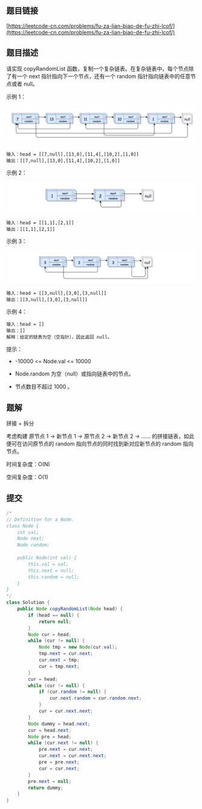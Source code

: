 ## 题目链接

[https://leetcode-cn.com/problems/fu-za-lian-biao-de-fu-zhi-lcof/](https://leetcode-cn.com/problems/fu-za-lian-biao-de-fu-zhi-lcof/)

## 题目描述

请实现 copyRandomList 函数，复制一个复杂链表。在复杂链表中，每个节点除了有一个 next 指针指向下一个节点，还有一个 random 指针指向链表中的任意节点或者 null。

示例 1：

![](./img/35/e1.png)

```
输入：head = [[7,null],[13,0],[11,4],[10,2],[1,0]]
输出：[[7,null],[13,0],[11,4],[10,2],[1,0]]
```

示例 2：

![](./img/35/e2.png)

```
输入：head = [[1,1],[2,1]]
输出：[[1,1],[2,1]]
```

示例 3：

![](./img/35/e3.png)

```
输入：head = [[3,null],[3,0],[3,null]]
输出：[[3,null],[3,0],[3,null]]
```

示例 4：

```
输入：head = []
输出：[]
解释：给定的链表为空（空指针），因此返回 null。
```

提示：

- -10000 <= Node.val <= 10000

- Node.random 为空（null）或指向链表中的节点。

- 节点数目不超过 1000 。

## 题解

拼接 + 拆分

考虑构建 原节点 1 -> 新节点 1 -> 原节点 2 -> 新节点 2 -> …… 的拼接链表，如此便可在访问原节点的 random 指向节点的同时找到新对应新节点的 random 指向节点。

时间复杂度：O(N)

空间复杂度：O(1)

## 提交

```java
/*
// Definition for a Node.
class Node {
    int val;
    Node next;
    Node random;

    public Node(int val) {
        this.val = val;
        this.next = null;
        this.random = null;
    }
}
*/
class Solution {
    public Node copyRandomList(Node head) {
        if (head == null) {
            return null;
        }
        Node cur = head;
        while (cur != null) {
            Node tmp = new Node(cur.val);
            tmp.next = cur.next;
            cur.next = tmp;
            cur = tmp.next;
        }
        cur = head;
        while (cur != null) {
            if (cur.random != null) {
                cur.next.random = cur.random.next;
            }
            cur = cur.next.next;
        }
        Node dummy = head.next;
        cur = head.next;
        Node pre = head;
        while (cur.next != null) {
            pre.next = cur.next;
            cur.next = cur.next.next;
            pre = pre.next;
            cur = cur.next;
        }
        pre.next = null;
        return dummy;
    }
}
```